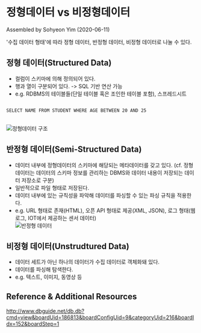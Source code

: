 # 정형데이터 vs 비정형데이터   
Assembled by Sohyeon Yim (2020-06-11)   

'수집 데이터 형태'에 따라 정형 데이터, 반정형 데이터, 비정형 데이터로 나눌 수 있다.   

## 정형 데이터(Structured Data)   
* 컬럼이 스키마에 의해 정의되어 있다.      
* 행과 열이 구분되어 있다. -> SQL 기반 연산 가능   
* e.g. RDBMS의 테이블들(단일 테이블 혹은 조인한 테이블 포함), 스프레드시트   
<pre>
<code>
SELECT NAME FROM STUDENT WHERE AGE BETWEEN 20 AND 25
</code>
</pre>
![정형데이터 구조](https://user-images.githubusercontent.com/44013936/84292280-24844300-ab81-11ea-9c1a-7930b6d48015.gif)   

## 반정형 데이터(Semi-Structured Data)   
* 데이터 내부에 정형데이터의 스키마에 해당되는 메타데이터를 갖고 있다. (cf. 정형데이터는 데이터의 스키마 정보를 관리하는 DBMS와 데이터 내용이 저장되는 데이터 저장소로 구분)   
* 일반적으로 파일 형태로 저장된다.   
* 데이터 내부에 있는 규칙성을 파악해 데이터를 파싱할 수 있는 파싱 규칙을 적용한다.   
* e.g. URL 형태로 존재(HTML), 오픈 API 형태로 제공(XML, JSON), 로그 형태(웹로그, IOT에서 제공하는 센서 데이터)   
![반정형 데이터](https://user-images.githubusercontent.com/44013936/84293560-eb4cd280-ab82-11ea-9251-944d2745ccf4.gif)   

## 비정형 데이터(Unstrudtured Data)   
* 데이터 세트가 아닌 하나의 데이터가 수집 데이터로 객체화돼 있다.   
* 데이터를 파싱해 탐색한다.   
* e.g. 텍스트, 이미지, 동영상 등   


## Reference & Additional Resources
http://www.dbguide.net/db.db?cmd=view&boardUid=186813&boardConfigUid=9&categoryUid=216&boardIdx=152&boardStep=1
